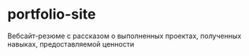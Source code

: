 # portfolio-site
Вебсайт-резюме с рассказом о выполненных проектах, полученных навыках, предоставляемой ценности
